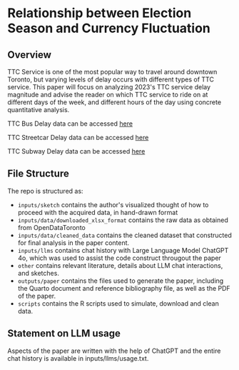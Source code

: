 # Relationship between Election Season and Currency Fluctuation

## Overview

TTC Service is one of the most popular way to travel around downtown Toronto, but varying levels of delay occurs with different types of TTC service. This paper will focus on analyzing 2023's TTC service delay magnitude and advise the reader on which TTC service to ride on at different days of the week, and different hours of the day using concrete quantitative analysis.

TTC Bus Delay data can be accessed [here](https://open.toronto.ca/dataset/ttc-bus-delay-data/)

TTC Streetcar Delay data can be accessed [here](https://open.toronto.ca/dataset/ttc-streetcar-delay-data/)

TTC Subway Delay data can be accessed [here](https://open.toronto.ca/dataset/ttc-subway-delay-data/)


## File Structure

The repo is structured as:

-   `inputs/sketch` contains the author's visualized thought of how to proceed with the acquired data, in hand-drawn format
-   `inputs/data/downloaded_xlsx_format` contains the raw data as obtained from OpenDataToronto
-   `inputs/data/cleaned_data` contains the cleaned dataset that constructed for final analysis in the paper content.
-   `inputs/llms` contains chat history with Large Language Model ChatGPT 4o, which was used to assist the code construct througout the paper
-   `other` contains relevant literature, details about LLM chat interactions, and sketches.
-   `outputs/paper` contains the files used to generate the paper, including the Quarto document and reference bibliography file, as well as the PDF of the paper.
-   `scripts` contains the R scripts used to simulate, download and clean data.

## Statement on LLM usage

Aspects of the paper are written with the help of ChatGPT and the entire chat history is available in inputs/llms/usage.txt.
